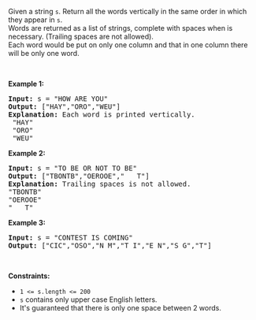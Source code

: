 <div><p>Given a string <code>s</code>.&nbsp;Return&nbsp;all the words vertically in the same order in which they appear in <code>s</code>.<br>
Words are returned as a list of strings, complete with&nbsp;spaces when is necessary. (Trailing spaces are not allowed).<br>
Each word would be put on only one column and that in one column there will be only one word.</p>

<p>&nbsp;</p>
<p><strong>Example 1:</strong></p>

<pre><strong>Input:</strong> s = "HOW ARE YOU"
<strong>Output:</strong> ["HAY","ORO","WEU"]
<strong>Explanation: </strong>Each word is printed vertically. 
 "HAY"
&nbsp;"ORO"
&nbsp;"WEU"
</pre>

<p><strong>Example 2:</strong></p>

<pre><strong>Input:</strong> s = "TO BE OR NOT TO BE"
<strong>Output:</strong> ["TBONTB","OEROOE","   T"]
<strong>Explanation: </strong>Trailing spaces is not allowed. 
"TBONTB"
"OEROOE"
"   T"
</pre>

<p><strong>Example 3:</strong></p>

<pre><strong>Input:</strong> s = "CONTEST IS COMING"
<strong>Output:</strong> ["CIC","OSO","N M","T I","E N","S G","T"]
</pre>

<p>&nbsp;</p>
<p><strong>Constraints:</strong></p>

<ul>
	<li><code>1 &lt;= s.length &lt;= 200</code></li>
	<li><code>s</code>&nbsp;contains only upper case English letters.</li>
	<li>It's guaranteed that there is only one&nbsp;space between 2 words.</li>
</ul></div>